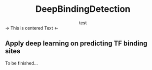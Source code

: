 <center> <h1>DeepBindingDetection</h1> </center>
<div style="text-align:center"> test </div>
-> This is centered Text <-

Apply deep learning on predicting TF binding sites
------

To be finished...
